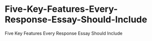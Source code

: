 # Five-Key-Features-Every-Response-Essay-Should-Include
Five Key Features Every Response Essay Should Include
